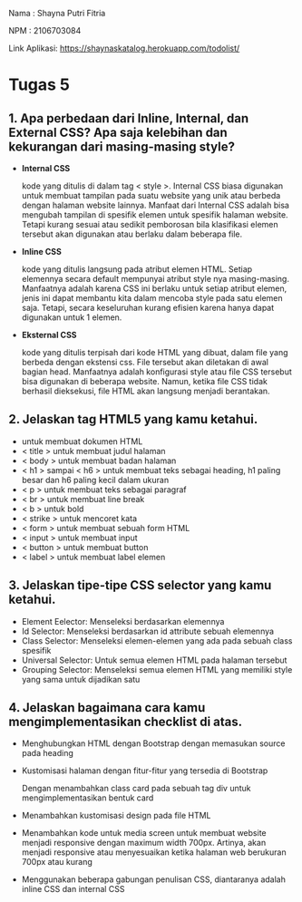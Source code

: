 Nama    : Shayna Putri Fitria

NPM     : 2106703084

Link Aplikasi: https://shaynaskatalog.herokuapp.com/todolist/ 

# Tugas 5

## **1. Apa perbedaan dari Inline, Internal, dan External CSS? Apa saja kelebihan dan kekurangan dari masing-masing style?**
- **Internal CSS**

    kode yang ditulis di dalam tag < style >. Internal CSS biasa digunakan untuk membuat tampilan pada suatu website yang unik atau berbeda dengan halaman website lainnya. Manfaat dari Internal CSS adalah bisa mengubah tampilan di spesifik elemen untuk spesifik halaman website. Tetapi kurang sesuai atau sedikit pemborosan bila klasifikasi elemen tersebut akan digunakan atau berlaku dalam beberapa file.

- **Inline CSS** 

    kode yang ditulis langsung pada atribut elemen HTML. Setiap elemennya secara default mempunyai atribut style nya masing-masing. Manfaatnya adalah karena CSS ini berlaku untuk setiap atribut elemen, jenis ini dapat membantu kita dalam mencoba style pada satu elemen saja. Tetapi, secara keseluruhan kurang efisien karena hanya dapat digunakan untuk 1 elemen.

- **Eksternal CSS** 

    kode yang ditulis terpisah dari kode HTML yang dibuat, dalam file yang berbeda dengan ekstensi css. File tersebut akan diletakan di awal bagian head. Manfaatnya adalah konfigurasi style atau file CSS tersebut bisa digunakan di beberapa website. Namun, ketika file CSS tidak berhasil dieksekusi, file HTML akan langsung menjadi berantakan.

## **2. Jelaskan tag HTML5 yang kamu ketahui.**
- <!html> untuk membuat dokumen HTML
- < title > untuk membuat judul halaman
- < body > untuk membuat badan halaman
- < h1 > sampai < h6 > untuk membuat teks sebagai heading, h1 paling besar dan h6 paling kecil dalam ukuran
- < p > untuk membuat teks sebagai paragraf
- < br > untuk membuat line break
- < b > untuk bold
- < strike > untuk mencoret kata
- < form > untuk membuat sebuah form HTML
- < input > untuk membuat input
- < button > untuk membuat button
- < label > untuk membuat label elemen

## **3. Jelaskan tipe-tipe CSS selector yang kamu ketahui.**
- Element Eelector: Menseleksi berdasarkan elemennya
- Id Selector: Menseleksi berdasarkan id attribute sebuah elemennya
- Class Selector: Menseleksi elemen-elemen yang ada pada sebuah class spesifik
- Universal Selector: Untuk semua elemen HTML pada halaman tersebut
- Grouping Selector: Menseleksi semua elemen HTML yang memiliki style yang sama untuk dijadikan satu

## **4. Jelaskan bagaimana cara kamu mengimplementasikan checklist di atas.**
- Menghubungkan HTML dengan Bootstrap dengan memasukan source pada heading
- Kustomisasi halaman dengan fitur-fitur yang tersedia di Bootstrap 

    Dengan menambahkan class card pada sebuah tag div untuk mengimplementasikan bentuk card

- Menambahkan kustomisasi design pada file HTML
- Menambahkan kode untuk media screen untuk membuat website menjadi responsive dengan maximum width 700px. Artinya, akan menjadi responsive atau menyesuaikan ketika halaman web berukuran 700px atau kurang
- Menggunakan beberapa gabungan penulisan CSS, diantaranya adalah inline CSS dan internal CSS

